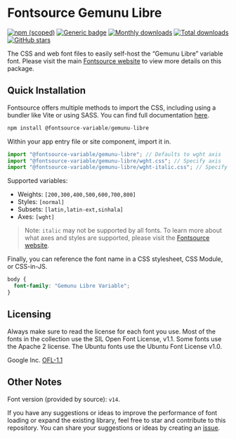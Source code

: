 # Fontsource Gemunu Libre

[![npm (scoped)](https://img.shields.io/npm/v/@fontsource-variable/gemunu-libre?color=brightgreen)](https://www.npmjs.com/package/@fontsource-variable/gemunu-libre) [![Generic badge](https://img.shields.io/badge/fontsource-passing-brightgreen)](https://github.com/fontsource/fontsource) [![Monthly downloads](https://badgen.net/npm/dm/@fontsource-variable/gemunu-libre)](https://github.com/fontsource/fontsource) [![Total downloads](https://badgen.net/npm/dt/@fontsource-variable/gemunu-libre)](https://github.com/fontsource/fontsource) [![GitHub stars](https://img.shields.io/github/stars/fontsource/fontsource.svg?style=social&label=Star)](https://github.com/fontsource/fontsource/stargazers)

The CSS and web font files to easily self-host the “Gemunu Libre” variable font. Please visit the main [Fontsource website](https://fontsource.org/fonts/gemunu-libre) to view more details on this package.

## Quick Installation

Fontsource offers multiple methods to import the CSS, including using a bundler like Vite or using SASS. You can find full documentation [here](https://fontsource.org/docs/getting-started/introduction).

```javascript
npm install @fontsource-variable/gemunu-libre
```

Within your app entry file or site component, import it in.

```javascript
import "@fontsource-variable/gemunu-libre"; // Defaults to wght axis
import "@fontsource-variable/gemunu-libre/wght.css"; // Specify axis
import "@fontsource-variable/gemunu-libre/wght-italic.css"; // Specify axis and style
```

Supported variables:
- Weights: `[200,300,400,500,600,700,800]`
- Styles: `[normal]`
- Subsets: `[latin,latin-ext,sinhala]`
- Axes: `[wght]`

> Note: `italic` may not be supported by all fonts. To learn more about what axes and styles are supported, please visit the [Fontsource website](https://fontsource.org/fonts/gemunu-libre).

Finally, you can reference the font name in a CSS stylesheet, CSS Module, or CSS-in-JS.

```css
body {
  font-family: "Gemunu Libre Variable";
}
```

## Licensing
Always make sure to read the license for each font you use. Most of the fonts in the collection use the SIL Open Font License, v1.1. Some fonts use the Apache 2 license. The Ubuntu fonts use the Ubuntu Font License v1.0.

Google Inc.
[OFL-1.1](http://scripts.sil.org/OFL)

## Other Notes
Font version (provided by source): `v14`.

If you have any suggestions or ideas to improve the performance of font loading or expand the existing library, feel free to star and contribute to this repository. You can share your suggestions or ideas by creating an [issue](https://github.com/fontsource/fontsource/issues).